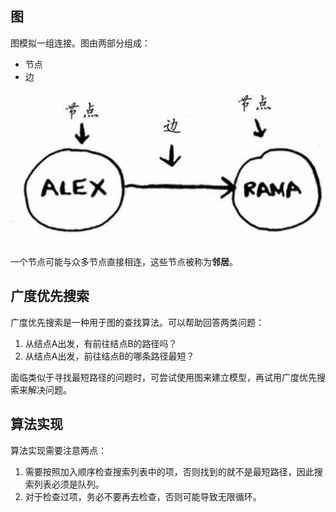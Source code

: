 ## 图

图模拟一组连接。图由两部分组成：

* 节点
* 边

![image-20230206080507698](assets/%E5%B9%BF%E5%BA%A6%E4%BC%98%E5%85%88%E6%90%9C%E7%B4%A2/image-20230206080507698.png)

一个节点可能与众多节点直接相连，这些节点被称为**邻居**。



## 广度优先搜索

广度优先搜索是一种用于图的查找算法。可以帮助回答两类问题：

1. 从结点A出发，有前往结点B的路径吗？
2. 从结点A出发，前往结点B的哪条路径最短？

面临类似于寻找最短路径的问题时，可尝试使用图来建立模型，再试用广度优先搜索来解决问题。



## 算法实现

算法实现需要注意两点：

1. 需要按照加入顺序检查搜索列表中的项，否则找到的就不是最短路径，因此搜索列表必须是队列。
2. 对于检查过项，务必不要再去检查，否则可能导致无限循环。